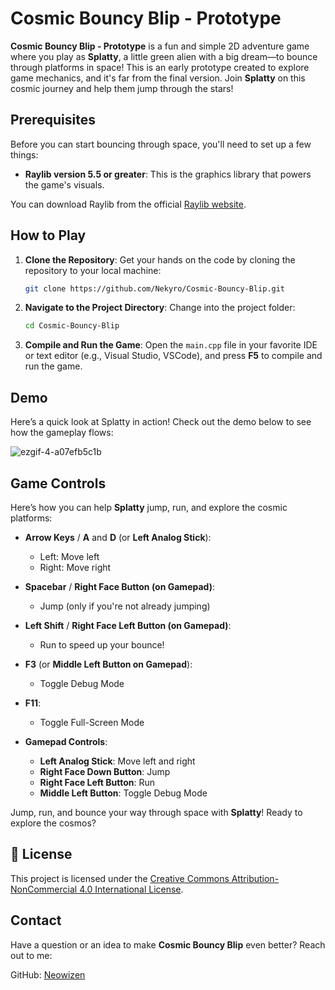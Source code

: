 
# Cosmic Bouncy Blip - Prototype

**Cosmic Bouncy Blip - Prototype** is a fun and simple 2D adventure game where you play as **Splatty**, a little green alien with a big dream—to bounce through platforms in space! This is an early prototype created to explore game mechanics, and it's far from the final version. Join **Splatty** on this cosmic journey and help them jump through the stars!

## Prerequisites

Before you can start bouncing through space, you'll need to set up a few things:

- **Raylib version 5.5 or greater**: This is the graphics library that powers the game's visuals.

You can download Raylib from the official [Raylib website](https://www.raylib.com/).

## How to Play

1. **Clone the Repository**:
   Get your hands on the code by cloning the repository to your local machine:
   ```bash
   git clone https://github.com/Nekyro/Cosmic-Bouncy-Blip.git
   ```

2. **Navigate to the Project Directory**:
   Change into the project folder:
   ```bash
   cd Cosmic-Bouncy-Blip
   ```

3. **Compile and Run the Game**:
   Open the `main.cpp` file in your favorite IDE or text editor (e.g., Visual Studio, VSCode), and press **F5** to compile and run the game.
   

## Demo
Here’s a quick look at Splatty in action! Check out the demo below to see how the gameplay flows:

![ezgif-4-a07efb5c1b](https://github.com/user-attachments/assets/2fb8aa2c-2f53-4a52-9143-d00435030ac8)


## Game Controls

Here’s how you can help **Splatty** jump, run, and explore the cosmic platforms:

- **Arrow Keys** / **A** and **D** (or **Left Analog Stick**):
  - Left: Move left
  - Right: Move right
  
- **Spacebar** / **Right Face Button (on Gamepad)**:
  - Jump (only if you're not already jumping)

- **Left Shift** / **Right Face Left Button (on Gamepad)**:
  - Run to speed up your bounce!

- **F3** (or **Middle Left Button on Gamepad**):
  - Toggle Debug Mode

- **F11**:
  - Toggle Full-Screen Mode

- **Gamepad Controls**:
  - **Left Analog Stick**: Move left and right
  - **Right Face Down Button**: Jump
  - **Right Face Left Button**: Run
  - **Middle Left Button**: Toggle Debug Mode

Jump, run, and bounce your way through space with **Splatty**! Ready to explore the cosmos?

## 📝 License

This project is licensed under the [Creative Commons Attribution-NonCommercial 4.0 International License](LICENSE.md).

## Contact

Have a question or an idea to make **Cosmic Bouncy Blip** even better? Reach out to me:

GitHub: [Neowizen](https://github.com/Yamil-Serrano)
